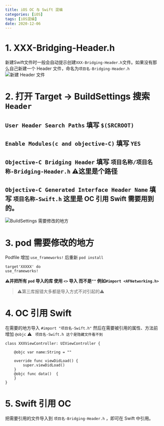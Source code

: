 ```yaml
---
title: iOS OC 与 Swift 混编
categories: [iOS]
tags: [iOS混编]
date: 2020-12-06
---
```



# 1. XXX-Bridging-Header.h
新建Swift文件时一般会自动提示创建` XXX-Bridging-Header.h `文件。如果没有那么自己新建一个 Header 文件，命名为` 项目名-Bridging-Header.h `
![新建 Header 文件](https://upload-images.jianshu.io/upload_images/2331323-40814d95e9d8b2f9.png?imageMogr2/auto-orient/strip%7CimageView2/2/w/1240)
# 2. 打开 Target -> BuildSettings 搜索 `Header`

`User Header Search Paths` 填写 `$(SRCROOT)`
--
`Enable Modules(c and objective-C)` 填写 `YES`
--
`Objective-C Bridging Header` 填写 `项目名称/项目名称-Bridging-Header.h` ⚠️这里是个路径
--
`Objective-C Generated Interface Header Name` 填写 `项目名称-Swift.h` 这里是 OC 引用 Swift 需要用到的。
--

![BuildSettings 需要修改的地方](https://upload-images.jianshu.io/upload_images/2331323-c91b49763e023f54.png?imageMogr2/auto-orient/strip%7CimageView2/2/w/1240)

# 3. pod 需要修改的地方
Podfile 增加 `use_frameworks!` 后重新 `pod install`
```
target'XXXXX' do
use_frameworks!
```
**⚠️并把所有 `pod` 导入的库 使用 `<>` 导入 而不是`""` 例如`#import <AFNetworking.h>`**
> ⚠️第三库报错大多都是导入方式不对引起的⚠️
# 4. OC 引用 Swift
在需要的地方导入 `#import "项目名-Swift.h"` 然后在需要被引用的属性、方法前增加 `@objc` 
⚠️ ` 项目名-Swift.h 这个是隐藏文件看不到`
```
class XXXViewController: UIViewController {

    @objc var name:String = ""

    override func viewDidLoad() {
        super.viewDidLoad()
    }  
    @objc func data()  {
    }
}
```
# 5. Swift 引用 OC
把需要引用的文件导入到 `项目名-Bridging-Header.h` ，即可在 Swift 中引用。
